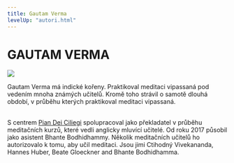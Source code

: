 ```yaml
---
title: Gautam Verma
levelUp: "autori.html"
---
```


# GAUTAM VERMA

<img src="/images/gautam-verma.png" class="autori-photo"
/>

Gautam Verma má indické kořeny. Praktikoval meditaci vipassaná pod vedením mnoha známých učitelů. Kromě toho strávil o samotě dlouhá období, v průběhu kterých praktikoval meditaci vipassaná.<br><br>

S centrem [Pian Dei Ciliegi](https://www.piandeiciliegi.it/en/) spolupracoval jako překladatel v průběhu meditačních kurzů, které vedli anglicky mluvící učitelé. Od roku 2017 působil jako asistent Bhante Bodhidhammy. Několik meditačních učitelů ho autorizovalo k tomu, aby učil meditaci. Jsou jimi Ctihodný Vivekananda, Hannes Huber, Beate Gloeckner and Bhante Bodhidhamma.<br><br>
